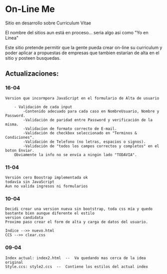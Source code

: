
# On-Line Me

Sitio en desarrollo sobre Curriculum Vitae

El nombre del sitios aun está en proceso...
seria algo asi como "Yo en Linea"

Este sitio pretende permitir que la gente pueda crear on-line su curriculum y poder aplicar a propuestas de empresas que tambien estarían de alta en el sitio y posteen busquedas.

## Actualizaciones:

### 16-04
	
	Version que incormpora JavaScript en el formulario de Alta de usuario

		- Validación de cada input
			-Contenido adecuado para cada caso en NombreUsuario, Nombre y Password.
			-Validación de paridad entre Password y verificación de la misma.
			-Validacíon de formato correcto de E-mail.
			-Validación de checkbox seleccionado en "Terminos & Condiciones".
			-Validación de Telefono (no letras, espacios o signos).
			-Validación de "todos los campos correctos y completos" en el boton Enviar.
		Obviamente la info no se envía a ningún lado "TODAVIA".

	
	


### 11-04

	Versión cero Boostrap implementada ok
	todavía sin JavaScript
	Aun no valida ingresos ni formularios


### 10-04
	
	Decidi crear una version nueva sin bootstrap, toda css mía y quedo bastante bien aunque diferente el estilo
	version candidata
	Proximo paso crear el form de alta y carga de datos del usuario.
	
	Indice -->> nuevo.html
	CCS -->> clear.css

### 09-04

	Index actual: index2.html  --  Va quedando mas cerca de la idea original
	Style.ccs: style2.ccs  --  Contiene los estilos del actual index

